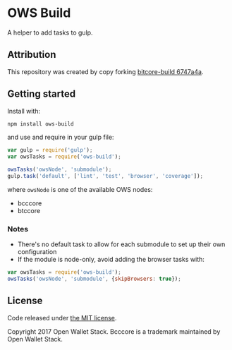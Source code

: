 OWS Build
=======

A helper to add tasks to gulp.

## Attribution

This repository was created by copy forking [bitcore-build 6747a4a](https://github.com/bitpay/bitcore-build/commit/6747a4a15a0154de294d2591c5603969ad30eea1).

## Getting started

Install with:

```sh
npm install ows-build
```

and use and require in your gulp file: 

```javascript
var gulp = require('gulp');
var owsTasks = require('ows-build');

owsTasks('owsNode', 'submodule');
gulp.task('default', ['lint', 'test', 'browser', 'coverage']);
```

where `owsNode` is one of the available OWS nodes:
- bcccore
- btccore

### Notes

* There's no default task to allow for each submodule to set up their own configuration
* If the module is node-only, avoid adding the browser tasks with:
```javascript
var owsTasks = require('ows-build');
owsTasks('owsNode', 'submodule', {skipBrowsers: true});
```

## License

Code released under [the MIT license](https://github.com/owstack/ows-build/blob/master/LICENSE).

Copyright 2017 Open Wallet Stack. Bcccore is a trademark maintained by Open Wallet Stack.
